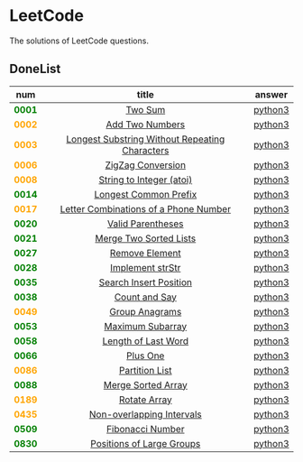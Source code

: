 # LeetCode
The solutions of LeetCode questions.

## DoneList
|num|title|answer|
|:---:|:---:|---|
|<b style="color: green">0001</b>|[Two Sum](https://github.com/washing1127/LeetCode/blob/main/0001/0001.txt)|[python3](https://github.com/washing1127/LeetCode/blob/main/0001/0001.py)|
|<b style="color: orange">0002</b>|[Add Two Numbers](https://github.com/washing1127/LeetCode/blob/main/0002/0002.txt)|[python3](https://github.com/washing1127/LeetCode/blob/main/0002/0002.py)|
|<b style="color: orange">0003</b>|[Longest Substring Without Repeating Characters](https://github.com/washing1127/LeetCode/blob/main/0003/0003.txt)|[python3](https://github.com/washing1127/LeetCode/blob/main/0003/0003.py)|
|<b style="color: orange">0006</b>|[ZigZag Conversion](https://github.com/washing1127/LeetCode/blob/main/0006/0006.txt)|[python3](https://github.com/washing1127/LeetCode/blob/main/0006/0006.py)|
|<b style="color: orange">0008</b>|[String to Integer (atoi)](https://github.com/washing1127/LeetCode/blob/main/0008/0008.txt)|[python3](https://github.com/washing1127/LeetCode/blob/main/0008/0008.py)|
|<b style="color: green">0014</b>|[Longest Common Prefix](https://github.com/washing1127/LeetCode/blob/main/0014/0014.txt)|[python3](https://github.com/washing1127/LeetCode/blob/main/0014/0014.py)|
|<b style="color: orange">0017</b>|[Letter Combinations of a Phone Number](https://github.com/washing1127/LeetCode/blob/main/0017/0017.txt)|[python3](https://github.com/washing1127/LeetCode/blob/main/0017/0017.py)|
|<b style="color: green">0020</b>|[Valid Parentheses](https://github.com/washing1127/LeetCode/blob/main/0020/0020.txt)|[python3](https://github.com/washing1127/LeetCode/blob/main/0020/0020.py)|
|<b style="color: green">0021</b>|[Merge Two Sorted Lists](https://github.com/washing1127/LeetCode/blob/main/0021/0021.txt)|[python3](https://github.com/washing1127/LeetCode/blob/main/0021/0021.py)|
|<b style="color: green">0027</b>|[Remove Element](https://github.com/washing1127/LeetCode/blob/main/0027/0027.txt)|[python3](https://github.com/washing1127/LeetCode/blob/main/0027/0027.py)|
|<b style="color: green">0028</b>|[Implement strStr](https://github.com/washing1127/LeetCode/blob/main/0028/0028.txt)|[python3](https://github.com/washing1127/LeetCode/blob/main/0028/0028.py)|
|<b style="color: green">0035</b>|[Search Insert Position](https://github.com/washing1127/LeetCode/blob/main/0035/0035.txt)|[python3](https://github.com/washing1127/LeetCode/blob/main/0035/0035.py)|
|<b style="color: green">0038</b>|[Count and Say](https://github.com/washing1127/LeetCode/blob/main/0038/0038.txt)|[python3](https://github.com/washing1127/LeetCode/blob/main/0038/0038.py)|
|<b style="color: orange">0049</b>|[Group Anagrams](https://github.com/washing1127/LeetCode/blob/main/0049/0049.txt)|[python3](https://github.com/washing1127/LeetCode/blob/main/0049/0049.py)|
|<b style="color: green">0053</b>|[Maximum Subarray](https://github.com/washing1127/LeetCode/blob/main/0053/0053.txt)|[python3](https://github.com/washing1127/LeetCode/blob/main/0053/0053.py)|
|<b style="color: green">0058</b>|[Length of Last Word](https://github.com/washing1127/LeetCode/blob/main/0058/0058.txt)|[python3](https://github.com/washing1127/LeetCode/blob/main/0058/0058.py)|
|<b style="color: green">0066</b>|[Plus One](https://github.com/washing1127/LeetCode/blob/main/0066/0066.txt)|[python3](https://github.com/washing1127/LeetCode/blob/main/0066/0066.py)|
|<b style="color: orange">0086</b>|[Partition List](https://github.com/washing1127/LeetCode/blob/main/0086/0086.txt)|[python3](https://github.com/washing1127/LeetCode/blob/main/0086/0086.py)|
|<b style="color: green">0088</b>|[Merge Sorted Array](https://github.com/washing1127/LeetCode/blob/main/0088/0088.txt)|[python3](https://github.com/washing1127/LeetCode/blob/main/0088/0088.py)|
|<b style="color: orange">0189</b>|[Rotate Array](https://github.com/washing1127/LeetCode/blob/main/0189/0189.txt)|[python3](https://github.com/washing1127/LeetCode/blob/main/0189/0189.py)|
|<b style="color: orange">0435</b>|[Non-overlapping Intervals](https://github.com/washing1127/LeetCode/blob/main/0435/0435.txt)|[python3](https://github.com/washing1127/LeetCode/blob/main/0435/0435.py)|
|<b style="color: green">0509</b>|[Fibonacci Number](https://github.com/washing1127/LeetCode/blob/main/0509/0509.txt)|[python3](https://github.com/washing1127/LeetCode/blob/main/0509/0509.py)|
|<b style="color: green">0830</b>|[Positions of Large Groups](https://github.com/washing1127/LeetCode/blob/main/0830/0830.txt)|[python3](https://github.com/washing1127/LeetCode/blob/main/0830/0830.py)|
